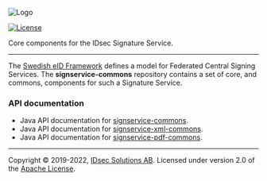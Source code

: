 ![Logo](https://idsec-solutions.github.io/signservice-integration-api/img/idsec.png)

[![License](https://img.shields.io/badge/License-Apache%202.0-blue.svg)](https://opensource.org/licenses/Apache-2.0)

Core components for the IDsec Signature Service.

---

The [Swedish eID Framework](https://docs.swedenconnect.se/technical-framework/) defines a model for Federated Central Signing Services. The **signservice-commons** repository contains a set of core, and commons, components for such a Signature Service.

### API documentation

* Java API documentation for [signservice-commons](javadoc/signservice-commons).
* Java API documentation for [signservice-xml-commons](javadoc/xml-commons).
* Java API documentation for [signservice-pdf-commons](javadoc/pdf-commons).

---Copyright &copy; 2019-2022, [IDsec Solutions AB](http://www.idsec.se). Licensed under version 2.0 of the [Apache License](http://www.apache.org/licenses/LICENSE-2.0).
